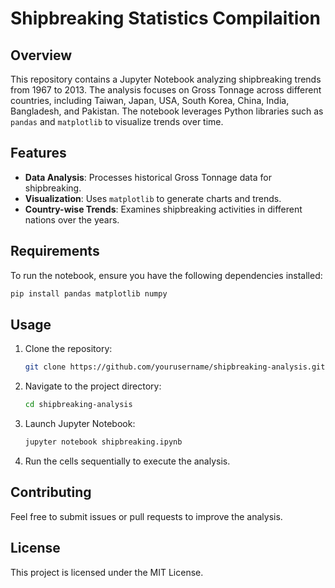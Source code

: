 # Shipbreaking Statistics Compilaition

## Overview
This repository contains a Jupyter Notebook analyzing shipbreaking trends from 1967 to 2013. The analysis focuses on Gross Tonnage across different countries, including Taiwan, Japan, USA, South Korea, China, India, Bangladesh, and Pakistan. The notebook leverages Python libraries such as `pandas` and `matplotlib` to visualize trends over time.

## Features
- **Data Analysis**: Processes historical Gross Tonnage data for shipbreaking.
- **Visualization**: Uses `matplotlib` to generate charts and trends.
- **Country-wise Trends**: Examines shipbreaking activities in different nations over the years.

## Requirements
To run the notebook, ensure you have the following dependencies installed:

```bash
pip install pandas matplotlib numpy
```

## Usage
1. Clone the repository:
   ```bash
   git clone https://github.com/yourusername/shipbreaking-analysis.git
   ```
2. Navigate to the project directory:
   ```bash
   cd shipbreaking-analysis
   ```
3. Launch Jupyter Notebook:
   ```bash
   jupyter notebook shipbreaking.ipynb
   ```
4. Run the cells sequentially to execute the analysis.

## Contributing
Feel free to submit issues or pull requests to improve the analysis.

## License
This project is licensed under the MIT License.


